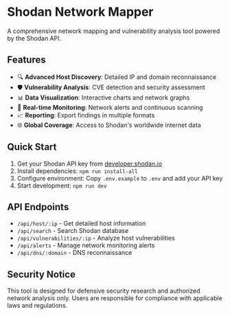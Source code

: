 # Shodan Network Mapper

A comprehensive network mapping and vulnerability analysis tool powered by the Shodan API.

## Features

- 🔍 **Advanced Host Discovery**: Detailed IP and domain reconnaissance
- 🛡️ **Vulnerability Analysis**: CVE detection and security assessment
- 📊 **Data Visualization**: Interactive charts and network graphs
- 🔔 **Real-time Monitoring**: Network alerts and continuous scanning
- 📈 **Reporting**: Export findings in multiple formats
- 🌐 **Global Coverage**: Access to Shodan's worldwide internet data

## Quick Start

1. Get your Shodan API key from [developer.shodan.io](https://developer.shodan.io)
2. Install dependencies: `npm run install-all`
3. Configure environment: Copy `.env.example` to `.env` and add your API key
4. Start development: `npm run dev`

## API Endpoints

- `/api/host/:ip` - Get detailed host information
- `/api/search` - Search Shodan database
- `/api/vulnerabilities/:ip` - Analyze host vulnerabilities
- `/api/alerts` - Manage network monitoring alerts
- `/api/dns/:domain` - DNS reconnaissance

## Security Notice

This tool is designed for defensive security research and authorized network analysis only. Users are responsible for compliance with applicable laws and regulations.